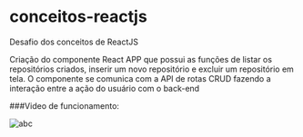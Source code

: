 # conceitos-reactjs
Desafio dos conceitos de ReactJS

Criação do componente React APP que possui as funções de listar os repositórios criados, inserir um novo repositório e excluir um repositório em tela.
O componente se comunica com a API de rotas CRUD fazendo a interação entre a ação do usuário com o back-end

###Video de funcionamento:

![abc](https://im3.ezgif.com/tmp/ezgif-3-fd867249d592.gif)
